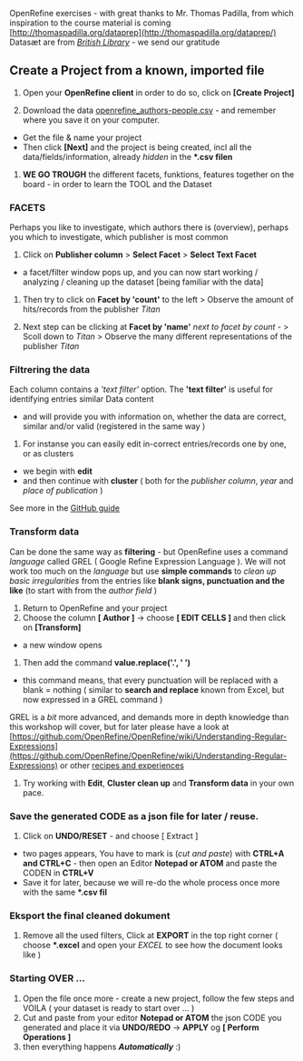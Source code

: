 OpenRefine exercises - with great thanks to Mr. Thomas Padilla, from which inspiration to the  course material is coming
[http://thomaspadilla.org/dataprep](http://thomaspadilla.org/dataprep/)
Datasæt are from [*British Library*](http://www.thomaspadilla.org/data/dataprep/Readme.txt) - we send our gratitude

## Create a Project from a known, imported file
1. Open your **OpenRefine client** in order to do so, click on **[Create Project]**

1. Download the data [openrefine_authors-people.csv](Dataset/openrefine_authors-people.csv) - and remember where you save it on your computer.
- Get the file & name your project
- Then click **[Next]** and the project is being created, incl all the data/fields/information, already *hidden* in the __*.csv filen__

1. **WE GO TROUGH** the different facets, funktions, features together on the board - in order to learn the TOOL and the Dataset

### FACETS

Perhaps you like to investigate, which authors there is (overview), perhaps you which to investigate, which publisher is most common

1. Click on **Publisher column** > **Select Facet** > **Select Text Facet**
- a facet/filter window pops up, and you can now start working / analyzing / cleaning up the dataset [being familiar with the data]

1. Then try to click on **Facet by 'count'** to the left > Observe the amount of hits/records from the publisher *Titan*

1. Next step can be clicking at **Facet by 'name'** *next to facet by count* - > Scoll down to *Titan* > Observe the many different representations of the publisher *Titan*


### Filtrering the data

Each column contains a *'text filter'* option. The **'text filter'** is useful for identifying entries similar Data content
- and will provide you with information on, whether the data are correct, similar and/or valid (registered in the same way )

1. For instanse you can easily edit in-correct entries/records one by one, or as clusters

- we begin with **edit**
- and then continue with **cluster**
( both for the *publisher column*, *year* and *place of publication* )

See more in the [GitHub guide](https://github.com/OpenRefine/OpenRefine/wiki/Clustering-In-Depth)

### Transform data

Can be done the same way as **filtering** - but OpenRefine uses a command *language* called GREL ( Google Refine Expression Language ).
We will not work too much on the *language* but use **simple commands** to *clean up basic irregularities* from the entries like __blank signs, punctuation and the like__ (to start with from the *author field* )

1. Return to OpenRefine and your project
1. Choose the column __[ Author ]__ -> choose __[ EDIT CELLS ]__ and then click on __[Transform]__
- a new window opens
1. Then add the command **value.replace('.', ' ')**
- this command means, that every punctuation will be replaced with a blank = nothing ( similar to **search and replace** known from Excel, but now expressed in a GREL command )

GREL is a *bit* more advanced, and demands more in depth knowledge than this workshop will cover, but for later please have a look at [https://github.com/OpenRefine/OpenRefine/wiki/Understanding-Regular-Expressions](https://github.com/OpenRefine/OpenRefine/wiki/Understanding-Regular-Expressions)
or other [recipes and experiences](https://github.com/OpenRefine/OpenRefine/wiki/Recipes)

1. Try working with __Edit__, __Cluster clean up__ and __Transform data__ in your own pace.

### Save the generated **CODE** as a json file for later / reuse.

1. Click on __UNDO/RESET__ - and choose [ Extract ]
- two pages appears, You have to mark is (*cut and paste*) with __CTRL+A and CTRL+C__ - then open an Editor __Notepad or ATOM__ and paste the CODEN in __CTRL+V__
- Save it for later, because we will re-do the whole process once more with the same __*.csv fil__


### Eksport the final **cleaned** dokument

1. Remove all the used filters, Click at **EXPORT** in the top right corner ( choose __*.excel__ and open your *EXCEL* to see how the document looks like )


### Starting OVER ...

1. Open the file once more - create a new project, follow the few steps and VOILA ( your dataset is ready to start over ... )
1. Cut and paste from your editor __Notepad or ATOM__ the json CODE you generated and place it via __UNDO/REDO__ -> __APPLY__ og __[ Perform Operations ]__
1. then everything happens __*Automatically*__ :)
